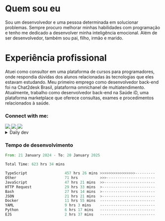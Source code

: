 # Quem sou eu
Sou um desenvolvedor e uma pessoa determinada em solucionar problemas. Sempre procuro melhorar minhas habilidades com programação e tenho me dedicado a desenvolver minha inteligência emocional. Além de ser desenvolvedor, também sou pai, filho, irmão e marido.

# Experiência profissional
Atuei como consultor em uma plataforma de cursos para programadores, onde respondia dúvidas dos alunos relacionadas às tecnologias que eles estavam estudando.
Meu primeiro emprego como desenvolvedor back-end foi na Chat2desk Brasil, plataforma omnichanel de multiatendimento.
Atualmente, trabalho como desenvolvedor back-end na Saúde iD, uma plataforma marketplace que oferece consultas, exames e procedimentos relacionados à saúde.

### Connect with me:
<a href="https://www.linkedin.com/in/theusmoreira" target="_blank" >
<img src="https://img.shields.io/badge/linkedin-%230077B5.svg?&style=for-the-badge&logo=linkedin&logoColor=white ">
</a>
<a href="https://www.instagram.com/matheus.s.moreira/" target="_blank">
<img src="https://img.shields.io/badge/instagram-%23E4405F.svg?&style=for-the-badge&logo=instagram&logoColor=white">
</a>
<a href="mailto:matheussm301@gmail.com"  target="_blank">
<img src="https://img.shields.io/badge/gmail-%23E4405F.svg?&style=for-the-badge&logo=gmail&logoColor=white">
</a>


<details>
  <summary>Daily dev </summary>
<p>
  <a href="https://app.daily.dev/matheussantos"><img src="https://github.com/matheus-santos-moreira/matheus-santos-moreira/blob/master/devcard.svg" width="200" alt="Matheus Santos's Dev Card"/></a>
 </p>
</details>

<h3>Tempo de desenvolvimento</h3>

<!--START_SECTION:waka-->

```rust
From: 21 January 2024 - To: 20 January 2025

Total Time: 623 hrs 34 mins

TypeScript                 457 hrs 26 mins >>>>>>>>>>>>>>>>---------   65.86 %
Other                      71 hrs          >>>----------------------   10.22 %
JavaScript                 47 hrs 21 mins  >>-----------------------   06.82 %
HTTP Request               29 hrs 33 mins  >------------------------   04.26 %
Bash                       27 hrs 14 mins  >------------------------   03.92 %
JSON                       21 hrs 21 mins  >------------------------   03.08 %
Docker                     11 hrs 55 mins  -------------------------   01.72 %
YAML                       9 hrs 3 mins    -------------------------   01.30 %
Python                     6 hrs 17 mins   -------------------------   00.91 %
EJS                        2 hrs 37 mins   -------------------------   00.38 %
```

<!--END_SECTION:waka-->
